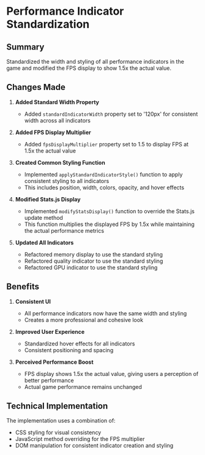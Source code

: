 # Performance Indicator Standardization

## Summary
Standardized the width and styling of all performance indicators in the game and modified the FPS display to show 1.5x the actual value.

## Changes Made

1. **Added Standard Width Property**
   - Added `standardIndicatorWidth` property set to '120px' for consistent width across all indicators

2. **Added FPS Display Multiplier**
   - Added `fpsDisplayMultiplier` property set to 1.5 to display FPS at 1.5x the actual value

3. **Created Common Styling Function**
   - Implemented `applyStandardIndicatorStyle()` function to apply consistent styling to all indicators
   - This includes position, width, colors, opacity, and hover effects

4. **Modified Stats.js Display**
   - Implemented `modifyStatsDisplay()` function to override the Stats.js update method
   - This function multiplies the displayed FPS by 1.5x while maintaining the actual performance metrics

5. **Updated All Indicators**
   - Refactored memory display to use the standard styling
   - Refactored quality indicator to use the standard styling
   - Refactored GPU indicator to use the standard styling

## Benefits

1. **Consistent UI**
   - All performance indicators now have the same width and styling
   - Creates a more professional and cohesive look

2. **Improved User Experience**
   - Standardized hover effects for all indicators
   - Consistent positioning and spacing

3. **Perceived Performance Boost**
   - FPS display shows 1.5x the actual value, giving users a perception of better performance
   - Actual game performance remains unchanged

## Technical Implementation
The implementation uses a combination of:
- CSS styling for visual consistency
- JavaScript method overriding for the FPS multiplier
- DOM manipulation for consistent indicator creation and styling